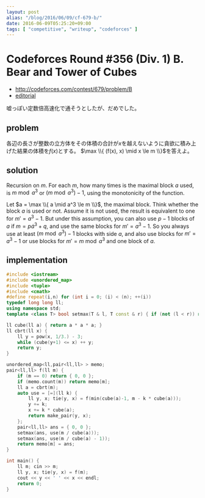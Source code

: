 ```yaml
---
layout: post
alias: "/blog/2016/06/09/cf-679-b/"
date: 2016-06-09T05:25:20+09:00
tags: [ "competitive", "writeup", "codeforces" ]
---
```


# Codeforces Round #356 (Div. 1) B. Bear and Tower of Cubes

-   <http://codeforces.com/contest/679/problem/B>
-   [editorial](http://codeforces.com/blog/entry/45310)

嘘っぽい定数倍高速化で通そうとしたが、だめでした。

## problem

各辺の長さが整数の立方体をその体積の合計が$x$を越えないように貪欲に積み上げた結果の体積を$f(x)$とする。
$\max \\{ (f(x), x) \mid x \le m \\}$を答えよ。

## solution

Recursion on $m$. For each $m$, how many times is the maximal block $a$ used, is $m \bmod a^3$ or $(m \bmod a^3) - 1$, using the monotonicity of the function.

Let $a = \max \\{ a \mid a^3 \le m \\}$, the maximal block.
Think whether the block $a$ is used or not.
Assume it is not used, the result is equivalent to one for $m' = a^3 -1$.
But under this assumption, you can also use $p - 1$ blocks of $a$ if $m = p \dot a^3 + q$, and use the same blocks for $m' = a^3 -1$.
So you always use at least $(m \bmod a^3) - 1$ blocks with side $a$, and also use blocks for $m' = a^3-1$ or use blocks for $m' = m \bmod a^3$ and one block of $a$.


## implementation

``` c++
#include <iostream>
#include <unordered_map>
#include <tuple>
#include <cmath>
#define repeat(i,n) for (int i = 0; (i) < (n); ++(i))
typedef long long ll;
using namespace std;
template <class T> bool setmax(T & l, T const & r) { if (not (l < r)) return false; l = r; return true; }

ll cube(ll a) { return a * a * a; }
ll cbrt(ll x) {
    ll y = pow(x, 1/3.) - 3;
    while (cube(y+1) <= x) ++ y;
    return y;
}

unordered_map<ll,pair<ll,ll> > memo;
pair<ll,ll> f(ll m) {
    if (m == 0) return { 0, 0 };
    if (memo.count(m)) return memo[m];
    ll a = cbrt(m);
    auto use = [=](ll k) {
        ll y, x; tie(y, x) = f(min(cube(a)-1, m - k * cube(a)));
        y += k;
        x += k * cube(a);
        return make_pair(y, x);
    };
    pair<ll,ll> ans = { 0, 0 };
    setmax(ans, use(m / cube(a)));
    setmax(ans, use(m / cube(a) - 1));
    return memo[m] = ans;
}

int main() {
    ll m; cin >> m;
    ll y, x; tie(y, x) = f(m);
    cout << y << ' ' << x << endl;
    return 0;
}
```
